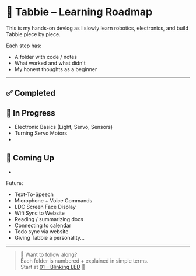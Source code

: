 # 🧠 Tabbie – Learning Roadmap

This is my hands-on devlog as I slowly learn robotics, electronics, and build Tabbie piece by piece.

Each step has:
- A folder with code / notes
- What worked and what didn't
- My honest thoughts as a beginner


---

## ✅ Completed


## 🚧 In Progress
- Electronic Basics (Light, Servo, Sensors)
- Turning Servo Motors
- 


## 🧪 Coming Up
<!-- 
- [01 – Blinking LED with Arduino](./01-blinking-led-arduino/)
-->
- 



Future:
- Text-To-Speech
- Microphone + Voice Commands
- LDC Screen Face Display
- Wifi Sync to Website
- Reading / summarizing docs
- Connecting to calendar
- Todo sync via website
- Giving Tabbie a personality...

---

> 📌 Want to follow along?  
> Each folder is numbered + explained in simple terms.  
> Start at [01 – Blinking LED](./01-blinking-led-arduino/) 🚀
